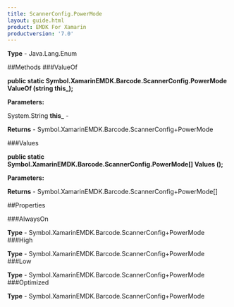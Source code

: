 ```yaml
---
title: ScannerConfig.PowerMode
layout: guide.html
product: EMDK For Xamarin 
productversion: '7.0' 
---
```


    

**Type** - Java.Lang.Enum

##Methods
###ValueOf

**public static Symbol.XamarinEMDK.Barcode.ScannerConfig.PowerMode ValueOf (string this_);**


        

**Parameters:**

System.String **this_**  - 
        

**Returns** - Symbol.XamarinEMDK.Barcode.ScannerConfig+PowerMode

###Values

**public static Symbol.XamarinEMDK.Barcode.ScannerConfig.PowerMode[] Values ();**


        

**Parameters:**

**Returns** - Symbol.XamarinEMDK.Barcode.ScannerConfig+PowerMode[]

##Properties

###AlwaysOn

        

**Type** - Symbol.XamarinEMDK.Barcode.ScannerConfig+PowerMode
###High

        

**Type** - Symbol.XamarinEMDK.Barcode.ScannerConfig+PowerMode
###Low

        

**Type** - Symbol.XamarinEMDK.Barcode.ScannerConfig+PowerMode
###Optimized

        

**Type** - Symbol.XamarinEMDK.Barcode.ScannerConfig+PowerMode
